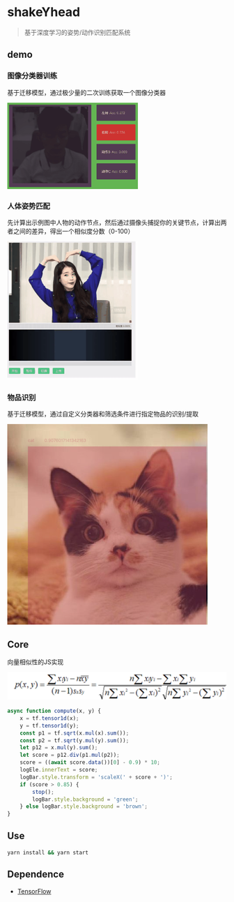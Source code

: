 # shakeYhead
> 基于深度学习的姿势/动作识别匹配系统

## demo

### 图像分类器训练
基于迁移模型，通过极少量的二次训练获取一个图像分类器

![demo](./static/xzqxl.gif)

### 人体姿势匹配
先计算出示例图中人物的动作节点，然后通过摄像头捕捉你的关键节点，计算出两者之间的差异，得出一个相似度分数（0-100）

![demo](./static/shakeYhead.demo.gif)

### 物品识别
基于迁移模型，通过自定义分类器和筛选条件进行指定物品的识别/提取

![demo](./static/car.png)

## Core

向量相似性的JS实现

![向量相似性](./static/xlxsx.png)

```JavaScript
async function compute(x, y) {
    x = tf.tensor1d(x);
    y = tf.tensor1d(y);
    const p1 = tf.sqrt(x.mul(x).sum());
    const p2 = tf.sqrt(y.mul(y).sum());
    let p12 = x.mul(y).sum();
    let score = p12.div(p1.mul(p2));
    score = ((await score.data())[0] - 0.9) * 10;
    logEle.innerText = score;
    logBar.style.transform = 'scaleX(' + score + ')';
    if (score > 0.85) {
        stop();
        logBar.style.background = 'green';
    } else logBar.style.background = 'brown';
}
```

## Use
```bash
yarn install && yarn start
```

## Dependence
* [TensorFlow](https://www.tensorflow.org/js)
